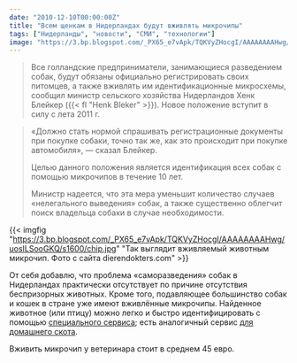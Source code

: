 ```yaml
---
date: "2010-12-10T00:00:00Z"
title: "Всем щенкам в Нидерландах будут вживлять микрочипы"
tags: ["Нидерланды", "новости", "СМИ", "технологии"]
image: "https://3.bp.blogspot.com/_PX65_e7vApk/TQKVyZHocgI/AAAAAAAAHwg/uosILSooGKQ/s1600/chip.jpg"
---
```


> Все голландские предприниматели, занимающиеся разведением собак, будут  обязаны официально регистрировать своих питомцев, а также вживлять им  идентификационные микросхемы, сообщил министр сельского хозяйства  Нидерландов Хенк Блейкер ({{< fl "Henk Bleker" >}}). Новое положение вступит в силу с  лета 2011 г.
>
<!--more-->
> «Должно стать нормой спрашивать регистрационные документы при покупке  собаки, точно так же, как это происходит при покупке автомобиля», —  сказал Блейкер.
>
> Целью данного положения является идентификация всех собак с помощью микрочипов в течение 10 лет.
>
> Министр надеется, что эта мера уменьшит количество случаев «нелегального  выведения» собак, а также существенно облегчит поиск владельца собаки в  случае необходимости.

{{< imgfig "https://3.bp.blogspot.com/_PX65_e7vApk/TQKVyZHocgI/AAAAAAAAHwg/uosILSooGKQ/s1600/chip.jpg" "Так выглядит вживляемый животным микрочип. Фото с сайта dierendokters.com" >}}

От себя добавлю, что проблема «саморазведения» собак в Нидерландах  практически отсутствует по причине отсутствия беспризорных животных.  Кроме того, подавляющее большинство собак и кошек в стране уже имеют  вживлённые микрочипы. Найденное животное (или птицу) можно легко и  быстро идентифицировать с помощью [специального сервиса](http://www.chipnummer.nl/); есть аналогичный сервис [для домашнего скота](http://www.pve.nl/).

Вживить микрочип у ветеринара стоит в среднем 45 евро.
